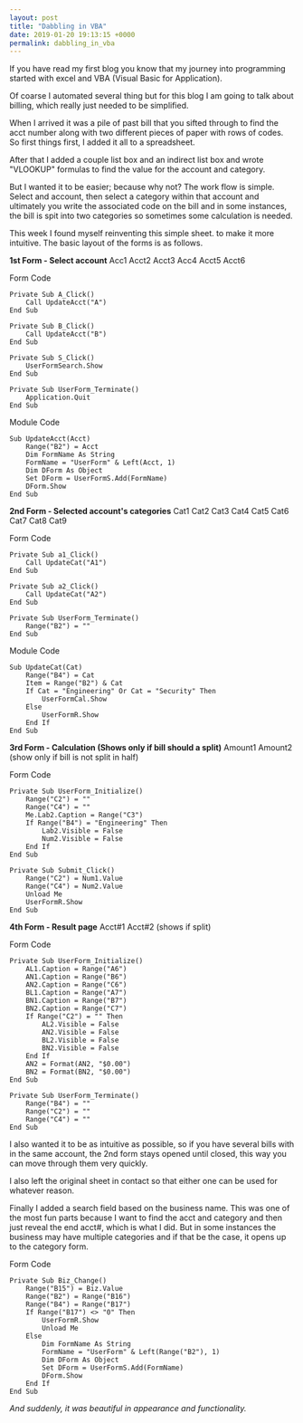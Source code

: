 ```yaml
---
layout: post
title: "Dabbling in VBA"
date: 2019-01-20 19:13:15 +0000
permalink: dabbling_in_vba
---
```


If you have read my first blog you know that my journey into programming started with excel and VBA (Visual Basic for Application). 

Of coarse I automated several thing but for this blog I am going to talk about billing, which really just needed to be simplified.

When I arrived it was a pile of past bill that you sifted through to find the acct number along with two different pieces of paper with rows of codes. So first things first, I added it all to a spreadsheet.

After that I added a couple list box and an indirect list box and wrote "VLOOKUP" formulas to find the value for the account and category.

But I wanted it to be easier; because why not?
The work flow is simple. Select and account, then select a category within that account and ultimately you write the associated code on the bill and in some instances, the bill is spit into two categories so sometimes some calculation is needed. 

This week I found myself reinventing this simple sheet. to make it more intuitive. The basic layout of the forms is as follows. 

**1st Form - Select account**
Acc1 Acct2 Acct3
Acc4 Acct5 Acct6

Form Code
```
Private Sub A_Click()
    Call UpdateAcct("A")
End Sub

Private Sub B_Click()
    Call UpdateAcct("B")
End Sub

Private Sub S_Click()
    UserFormSearch.Show
End Sub

Private Sub UserForm_Terminate()
    Application.Quit
End Sub
```

Module Code
```
Sub UpdateAcct(Acct)
    Range("B2") = Acct
    Dim FormName As String
    FormName = "UserForm" & Left(Acct, 1)
    Dim DForm As Object
    Set DForm = UserFormS.Add(FormName)
    DForm.Show
End Sub
```

**2nd Form - Selected account's categories**
Cat1 Cat2 Cat3
Cat4 Cat5 Cat6
Cat7 Cat8 Cat9

Form Code
```
Private Sub a1_Click()
    Call UpdateCat("A1")
End Sub

Private Sub a2_Click()
    Call UpdateCat("A2")
End Sub

Private Sub UserForm_Terminate()
    Range("B2") = ""
End Sub
```

Module Code
```
Sub UpdateCat(Cat)
    Range("B4") = Cat
    Item = Range("B2") & Cat
    If Cat = "Engineering" Or Cat = "Security" Then
        UserFormCal.Show
    Else
        UserFormR.Show
    End If
End Sub
```

**3rd Form - Calculation (Shows only if bill should a split)**
Amount1
Amount2 (show only if bill is not split in half)

Form Code
```
Private Sub UserForm_Initialize()
    Range("C2") = ""
    Range("C4") = ""
    Me.Lab2.Caption = Range("C3")
    If Range("B4") = "Engineering" Then
        Lab2.Visible = False
        Num2.Visible = False
    End If
End Sub

Private Sub Submit_Click()
    Range("C2") = Num1.Value
    Range("C4") = Num2.Value
    Unload Me
    UserFormR.Show
End Sub
```

**4th Form - Result page**
Acct#1
Acct#2 (shows if split)

Form Code
```
Private Sub UserForm_Initialize()
    AL1.Caption = Range("A6")
    AN1.Caption = Range("B6")
    AN2.Caption = Range("C6")
    BL1.Caption = Range("A7")
    BN1.Caption = Range("B7")
    BN2.Caption = Range("C7")
    If Range("C2") = "" Then
        AL2.Visible = False
        AN2.Visible = False
        BL2.Visible = False
        BN2.Visible = False
    End If
    AN2 = Format(AN2, "$0.00")
    BN2 = Format(BN2, "$0.00")
End Sub

Private Sub UserForm_Terminate()
    Range("B4") = ""
    Range("C2") = ""
    Range("C4") = ""
End Sub
```

I also wanted it to be as intuitive as possible, so if you have several bills with in the same account, the 2nd form stays opened until closed, this way you can move through them very quickly.

I also left the original sheet in contact so that either one can be used for whatever reason. 

Finally I added a search field based on the business name.
This was one of the most fun parts because I want to find the acct and category and then just reveal the end acct#, which is what I did. But in some instances the business may have multiple categories and if that be the case, it opens up to the category form. 


Form Code
```
Private Sub Biz_Change()
    Range("B15") = Biz.Value
    Range("B2") = Range("B16")
    Range("B4") = Range("B17")
    If Range("B17") <> "0" Then
        UserFormR.Show
        Unload Me
    Else
        Dim FormName As String
        FormName = "UserForm" & Left(Range("B2"), 1)
        Dim DForm As Object
        Set DForm = UserFormS.Add(FormName)
        DForm.Show
    End If
End Sub
```

*And suddenly, it was beautiful in appearance and functionality.* 
